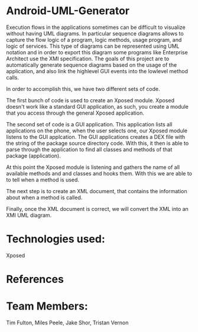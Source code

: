 # Android-UML-Generator
Execution flows in the applications sometimes can be difficult to visualize without having UML diagrams. In particular sequence diagrams allows to capture the flow logic of a program, logic methods, usage program, and logic of services. This type of diagrams can be represented using UML notation and in order to export this diagram some programs like Enterprise Architect use the XMI specification. The goals of this project are to automatically generate sequence diagrams based on the usage of the application, and also link the high­level GUI events into the low­level method calls.

In order to accomplish this, we have two different sets of code. 

The first bunch of code is used to create an Xposed module. Xposed doesn't work like a standard GUI application, as such, you create a module that you access through the general Xposed application. 

The second set of code is a GUI application. This application lists all applications on the phone, when the user selects one, our Xposed module listens to the GUI applcation. The GUI applications creates a DEX file with the string of the package source directory code. With this, it then is able to parse through the application to find all classes and methods of that package (application).

At this point the Xposed module is listening and gathers the name of all available methods and and classes and hooks them. With this we are able to to tell when a method is used.

The next step is to create an XML document, that contains the information about when a method is called.

Finally, once the XML document is correct, we will convert the XML into an XMI UML diagram.

# Technologies used:
Xposed

# References

# Team Members:
Tim Fulton, Miles Peele, Jake Shor, Tristan Vernon
